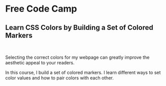 <h1>Free Code Camp</h1>
<h2>Learn CSS Colors by Building a Set of Colored Markers</h2>
<br />
<p>Selecting the correct colors for my webpage can greatly improve the aesthetic appeal to your readers.</p>

<p>In this course, I build a set of colored markers. I learn different ways to set color values and how to pair colors with each other. </p>

